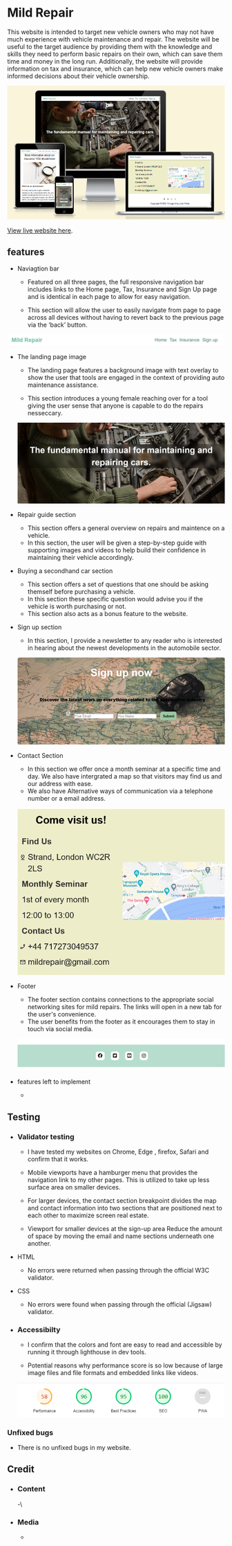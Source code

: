 # Mild Repair

This website is intended to target new vehicle owners who may not have much experience with vehicle maintenance and repair. The website will be useful to the target audience by providing them with the knowledge and skills they need to perform basic repairs on their own, which can save them time and money in the long run. Additionally, the website will provide information on tax and insurance, which can help new vehicle owners make informed decisions about their vehicle ownership.

![A responsive website design](assets/images/am-i-responsive.png)

[View live website here](https://jadey1223.github.io/The-fundamental-manual-for-maintaining-and-repairing-cars/).

features
-

* Naviagtion bar
 
    - Featured on all three pages, the full responsive navigation bar includes links to the Home page, Tax, Insurance and Sign Up page and is identical in each page to allow for easy navigation.

    - This section will allow the user to easily navigate from page to page across all devices without having to revert back to the previous page via the ‘back’ button.
    
![A image of my header section](assets/images/header-screenshot.png)

* The landing page image
    
    - The landing page features a background image with text overlay to show the user that tools are engaged in the context of providing auto maintenance assistance.

    - This section introduces a young female reaching over for a tool giving the user sense that anyone is capable to do the repairs nesseccary.

    ![A image of my header introduction](assets/images/landing-page.PNG)

* Repair guide section
    
    -  This section offers a general overview on 
    repairs and maintence on a vehicle.
    -  In this section, the user will be given a step-by-step guide with supporting images and videos to help build their confidence in maintaining their vehicle accordingly.

    <!-- ![A image of my 1st repair section](assets/images/Repair-car.png) -->
    
* Buying a secondhand car section

    - This section offers a set of questions that one should be asking themself before purchasing a vehicle.
    - In this section these specific question would advise you if the vehicle is worth purchasing or not.
    - This section also acts as a bonus feature to the website.
<!-- 
    ![A image of my buy a second hand guide](assets/images/Buying-secondhand.png) -->

* Sign up section

    - In this section, I provide a newsletter to any reader who is interested in hearing about the newest developments in the automobile sector.

    ![A image of my sign up section](assets/images/Sign-up-section.png)

* Contact Section
    
    - In this section we offer once a month seminar at a specific time and day. We also have intergrated a map so that visitors may find us and our address with ease.
    - We also have Alternative ways of communication via a telephone number or a email address.

    ![A image of a contact section](assets/images/contact-info.png)

*  Footer

    - The footer section contains connections to the appropriate social networking sites for mild repairs. The links will open in a new tab for the user's convenience.
    - The user benefits from the footer as it encourages them to stay in touch via social media.

    ![A image of my footer section](assets/images/footer.png)

* features left to implement

    - 

 ## Testing
 

* ### Validator testing 

    - I have tested my websites on Chrome, Edge , firefox, Safari and confirm that it works.

    - Mobile viewports have a hamburger menu that provides the navigation link to my other pages. This is utilized to take up less surface area on smaller devices.

    - For larger devices, the contact section breakpoint divides the map and contact information into two sections that are positioned next to each other to maximize screen real estate.

    - Viewport for smaller devices at the sign-up area Reduce the amount of space by moving the email and name sections underneath one another.

* HTML   
    - No errors were returned when passing through the official W3C validator.

* CSS
    - No errors were found when passing through the official (Jigsaw) validator.

 * ### Accessibilty

    - I confirm that the colors and font are easy to read and accessible by running it through lighthouse in dev tools.

    - Potential reasons why performance score is so low because of large image files and file formats and embedded links like videos.

    ![lighthouse score](assets/images/ligthhouse.png)

### Unfixed bugs

- There is no unfixed bugs in my website.

## Credit

* ### Content

    -\
* ### Media 

    -






